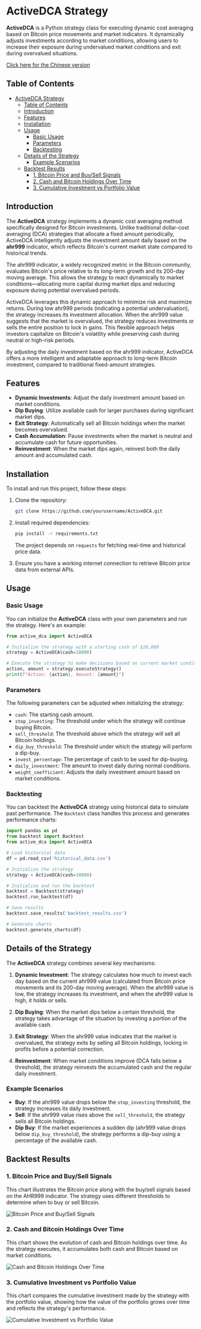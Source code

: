 # ActiveDCA Strategy

**ActiveDCA** is a Python strategy class for executing dynamic cost averaging based on Bitcoin price movements and market indicators. It dynamically adjusts investments according to market conditions, allowing users to increase their exposure during undervalued market conditions and exit during overvalued situations.

[Click here for the Chinese version](README-ZH.md)

## Table of Contents

- [ActiveDCA Strategy](#activedca-strategy)
  - [Table of Contents](#table-of-contents)
  - [Introduction](#introduction)
  - [Features](#features)
  - [Installation](#installation)
  - [Usage](#usage)
    - [Basic Usage](#basic-usage)
    - [Parameters](#parameters)
    - [Backtesting](#backtesting)
  - [Details of the Strategy](#details-of-the-strategy)
    - [Example Scenarios](#example-scenarios)
  - [Backtest Results](#backtest-results)
    - [1. Bitcoin Price and Buy/Sell Signals](#1-bitcoin-price-and-buysell-signals)
    - [2. Cash and Bitcoin Holdings Over Time](#2-cash-and-bitcoin-holdings-over-time)
    - [3. Cumulative Investment vs Portfolio Value](#3-cumulative-investment-vs-portfolio-value)

## Introduction

The **ActiveDCA** strategy implements a dynamic cost averaging method specifically designed for Bitcoin investments. Unlike traditional dollar-cost averaging (DCA) strategies that allocate a fixed amount periodically, ActiveDCA intelligently adjusts the investment amount daily based on the **ahr999** indicator, which reflects Bitcoin's current market state compared to historical trends.

The ahr999 indicator, a widely recognized metric in the Bitcoin community, evaluates Bitcoin's price relative to its long-term growth and its 200-day moving average. This allows the strategy to react dynamically to market conditions—allocating more capital during market dips and reducing exposure during potential overvalued periods.

ActiveDCA leverages this dynamic approach to minimize risk and maximize returns. During low ahr999 periods (indicating a potential undervaluation), the strategy increases its investment allocation. When the ahr999 value suggests that the market is overvalued, the strategy reduces investments or sells the entire position to lock in gains. This flexible approach helps investors capitalize on Bitcoin's volatility while preserving cash during neutral or high-risk periods.

By adjusting the daily investment based on the ahr999 indicator, ActiveDCA offers a more intelligent and adaptable approach to long-term Bitcoin investment, compared to traditional fixed-amount strategies.

## Features

- **Dynamic Investments**: Adjust the daily investment amount based on market conditions.
- **Dip Buying**: Utilize available cash for larger purchases during significant market dips.
- **Exit Strategy**: Automatically sell all Bitcoin holdings when the market becomes overvalued.
- **Cash Accumulation**: Pause investments when the market is neutral and accumulate cash for future opportunities.
- **Reinvestment**: When the market dips again, reinvest both the daily amount and accumulated cash.

## Installation

To install and run this project, follow these steps:

1. Clone the repository:

   ```bash
   git clone https://github.com/yourusername/ActiveDCA.git
   ```

2. Install required dependencies:

   ```bash
   pip install -r requirements.txt
   ```

   The project depends on `requests` for fetching real-time and historical price data.

3. Ensure you have a working internet connection to retrieve Bitcoin price data from external APIs.

## Usage

### Basic Usage

You can initialize the **ActiveDCA** class with your own parameters and run the strategy. Here's an example:

```python
from active_dca import ActiveDCA

# Initialize the strategy with a starting cash of $10,000
strategy = ActiveDCA(cash=10000)

# Execute the strategy to make decisions based on current market conditions
action, amount = strategy.executeStrategy()
print(f"Action: {action}, Amount: {amount}")
```

### Parameters

The following parameters can be adjusted when initializing the strategy:

- `cash`: The starting cash amount.
- `stop_investing`: The threshold under which the strategy will continue buying Bitcoin.
- `sell_threshold`: The threshold above which the strategy will sell all Bitcoin holdings.
- `dip_buy_threshold`: The threshold under which the strategy will perform a dip-buy.
- `invest_percentage`: The percentage of cash to be used for dip-buying.
- `daily_investment`: The amount to invest daily during normal conditions.
- `weight_coefficient`: Adjusts the daily investment amount based on market conditions.

### Backtesting

You can backtest the **ActiveDCA** strategy using historical data to simulate past performance. The `Backtest` class handles this process and generates performance charts:

```python
import pandas as pd
from backtest import Backtest
from active_dca import ActiveDCA

# Load historical data
df = pd.read_csv('historical_data.csv')

# Initialize the strategy
strategy = ActiveDCA(cash=10000)

# Initialize and run the backtest
backtest = Backtest(strategy)
backtest.run_backtest(df)

# Save results
backtest.save_results('backtest_results.csv')

# Generate charts
backtest.generate_charts(df)
```

## Details of the Strategy

The **ActiveDCA** strategy combines several key mechanisms:

1. **Dynamic Investment**: The strategy calculates how much to invest each day based on the current ahr999 value (calculated from Bitcoin price movements and its 200-day moving average). When the ahr999 value is low, the strategy increases its investment, and when the ahr999 value is high, it holds or sells.

2. **Dip Buying**: When the market dips below a certain threshold, the strategy takes advantage of the situation by investing a portion of the available cash.

3. **Exit Strategy**: When the ahr999 value indicates that the market is overvalued, the strategy exits by selling all Bitcoin holdings, locking in profits before a potential correction.

4. **Reinvestment**: When market conditions improve (DCA falls below a threshold), the strategy reinvests the accumulated cash and the regular daily investment.

### Example Scenarios

- **Buy**: If the ahr999 value drops below the `stop_investing` threshold, the strategy increases its daily investment.
- **Sell**: If the ahr999 value rises above the `sell_threshold`, the strategy sells all Bitcoin holdings.
- **Dip Buy**: If the market experiences a sudden dip (ahr999 value drops below `dip_buy_threshold`), the strategy performs a dip-buy using a percentage of the available cash.

## Backtest Results

### 1. Bitcoin Price and Buy/Sell Signals
This chart illustrates the Bitcoin price along with the buy/sell signals based on the AHR999 indicator. The strategy uses different thresholds to determine when to buy or sell Bitcoin.

![Bitcoin Price and Buy/Sell Signals](./imgs/bitcoin_price_with_buy_sell_thresholds.png)

### 2. Cash and Bitcoin Holdings Over Time
This chart shows the evolution of cash and Bitcoin holdings over time. As the strategy executes, it accumulates both cash and Bitcoin based on market conditions.

![Cash and Bitcoin Holdings Over Time](./imgs/cash_and_bitcoin_holdings_with_darker_color.png)

### 3. Cumulative Investment vs Portfolio Value
This chart compares the cumulative investment made by the strategy with the portfolio value, showing how the value of the portfolio grows over time and reflects the strategy's performance.

![Cumulative Investment vs Portfolio Value](./imgs/cumulative_investment_vs_portfolio_value_with_last_value.png)
